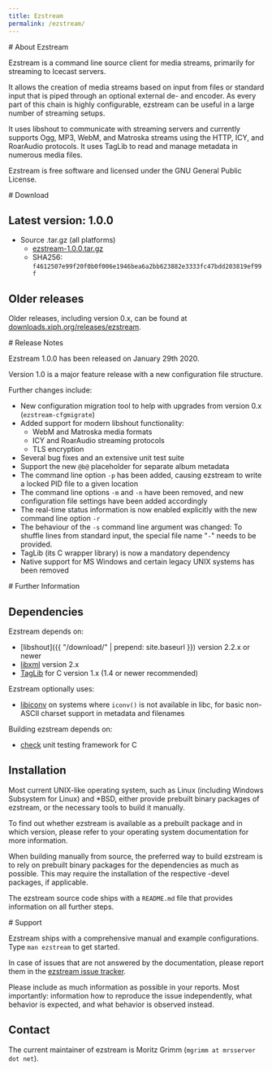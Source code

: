 ```yaml
---
title: Ezstream
permalink: /ezstream/
---
```

<div class="article" id="about" markdown="1">
# About Ezstream

Ezstream is a command line source client for media streams, primarily for
streaming to Icecast servers.

It allows the creation of media streams based on input from files or standard
input that is piped through an optional external de- and encoder. As every
part of this chain is highly configurable, ezstream can be useful in a large
number of streaming setups.

It uses libshout to communicate with streaming servers and currently supports
Ogg, MP3, WebM, and Matroska streams using the HTTP, ICY, and RoarAudio
protocols. It uses TagLib to read and manage metadata in numerous media
files.

Ezstream is free software and licensed under the GNU General Public License.
</div>

<div class="article" id="download" markdown="1">
# Download

## Latest version: 1.0.0

- Source .tar.gz (all platforms)
  - [ezstream-1.0.0.tar.gz](https://downloads.xiph.org/releases/ezstream/ezstream-1.0.0.tar.gz)
  - SHA256: `f4612507e99f20f0b0f006e1946bea6a2bb623882e3333fc47bdd203819ef99f`

## Older releases

Older releases, including version 0.x, can be found at
[downloads.xiph.org/releases/ezstream](https://downloads.xiph.org/releases/ezstream/).
</div>

<div class="article" id="release-notes" markdown="1">
# Release Notes

Ezstream 1.0.0 has been released on January 29th 2020.

Version 1.0 is a major feature release with a new configuration file
structure.

Further changes include:

 - New configuration migration tool to help with upgrades from version 0.x
   (`ezstream-cfgmigrate`)
 - Added support for modern libshout functionality:
   - WebM and Matroska media formats
   - ICY and RoarAudio streaming protocols
   - TLS encryption
 - Several bug fixes and an extensive unit test suite
 - Support the new `@b@` placeholder for separate album metadata
 - The command line option `-p` has been added, causing ezstream to write a
   locked PID file to a given location
 - The command line options `-m` and `-n` have been removed, and new
   configuration file settings have been added accordingly
 - The real-time status information is now enabled explicitly with the new
   command line option `-r`
 - The behaviour of the `-s` command line argument was changed:
   To shuffle lines from standard input, the special file name "`-`" needs
   to be provided.
 - TagLib (its C wrapper library) is now a mandatory dependency
 - Native support for MS Windows and certain legacy UNIX systems has been
   removed
</div>

<div class="article" id="further-information" markdown="1">
# Further Information

## Dependencies

Ezstream depends on:

 - [libshout]({{ "/download/" | prepend: site.baseurl }})
   version 2.2.x or newer
 - [libxml](http://xmlsoft.org/) version 2.x
 - [TagLib](https://taglib.github.io/) for C version 1.x (1.4 or newer
   recommended)

Ezstream optionally uses:

 - [libiconv](https://www.gnu.org/software/libiconv/) on systems where
   `iconv()` is not available in libc, for basic non-ASCII charset support in
   metadata and filenames

Building ezstream depends on:

 - [check](https://libcheck.github.io/check) unit testing framework for C

## Installation

Most current UNIX-like operating system, such as Linux (including Windows
Subsystem for Linux) and *BSD, either provide prebuilt binary packages of
ezstream, or the necessary tools to build it manually.

To find out whether ezstream is available as a prebuilt package and in which
version, please refer to your operating system documentation for more
information.

When building manually from source, the preferred way to build ezstream is to
rely on prebuilt binary packages for the dependencies as much as possible.
This may require the installation of the respective -devel packages, if
applicable.

The ezstream source code ships with a `README.md` file that provides
information on all further steps.
</div>

<div class="article" id="support" markdown="1">
# Support

Ezstream ships with a comprehensive manual and example configurations. Type
`man ezstream` to get started.

In case of issues that are not answered by the documentation, please report
them in the
[ezstream issue tracker](https://gitlab.xiph.org/xiph/ezstream/issues).

Please include as much information as possible in your reports. Most
importantly: information how to reproduce the issue independently, what
behavior is expected, and what behavior is observed instead.

## Contact

The current maintainer of ezstream is Moritz Grimm
(`mgrimm at mrsserver dot net`).
</div>
